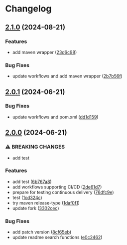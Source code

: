 # Changelog

## [2.1.0](https://github.com/martinalbert/buttercms-java/compare/v2.0.1...v2.1.0) (2024-08-21)


### Features

* add maven wrapper ([23d6c98](https://github.com/martinalbert/buttercms-java/commit/23d6c982dc813354add70af3d5da49f40b44644e))


### Bug Fixes

* update workflows and add maven wrapper ([2b7b56f](https://github.com/martinalbert/buttercms-java/commit/2b7b56f7bab4df9ae4df82cc754df0f4044ab02d))

## [2.0.1](https://github.com/martinalbert/buttercms-java/compare/v2.0.0...v2.0.1) (2024-06-21)


### Bug Fixes

* update workflows and pom.xml ([dd1d159](https://github.com/martinalbert/buttercms-java/commit/dd1d1594cfa15c7043fdd7b3cfaf1f457397b0c2))

## [2.0.0](https://github.com/martinalbert/buttercms-java/compare/v1.11.0...v2.0.0) (2024-06-21)


### ⚠ BREAKING CHANGES

* add test

### Features

* add test ([6b767a8](https://github.com/martinalbert/buttercms-java/commit/6b767a8e0e043da13bc88c9d824b9e2ee5031a62))
* add workflows supporting CI/CD ([2de61d7](https://github.com/martinalbert/buttercms-java/commit/2de61d7c2bd17bcf93f1263f312ffce6780b057e))
* prepare for testing continuous delivery ([76dfc9e](https://github.com/martinalbert/buttercms-java/commit/76dfc9ee8bdab5f32b83da93402290231dc131ae))
* test ([1cd324c](https://github.com/martinalbert/buttercms-java/commit/1cd324c670dacb0a6faf6bf85828f8741c6024b4))
* try maven release-type ([1daf0f1](https://github.com/martinalbert/buttercms-java/commit/1daf0f13d028025cb2cd4f86a6361978bc843c1b))
* update fork ([3302cec](https://github.com/martinalbert/buttercms-java/commit/3302cececb0075c406bed99308df6847ac9302a4))


### Bug Fixes

* add patch version ([8cf65eb](https://github.com/martinalbert/buttercms-java/commit/8cf65eb408622298bd97b011e13cb51521ef6469))
* update readme search functions ([e0c2462](https://github.com/martinalbert/buttercms-java/commit/e0c24627da32f6b82d715095da3faa4e3b014fd5))
